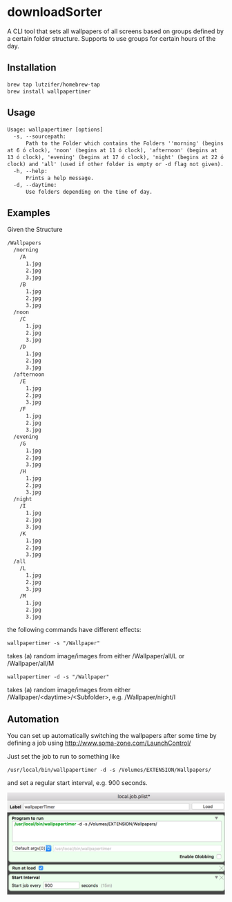 # downloadSorter
A CLI tool that sets all wallpapers of all screens based on groups defined by a certain folder structure. Supports to use groups for certain hours of the day.

## Installation

```
brew tap lutzifer/homebrew-tap
brew install wallpapertimer
```

## Usage

```
Usage: wallpapertimer [options]
  -s, --sourcepath:
      Path to the Folder which contains the Folders ''morning' (begins at 6 ó clock), 'noon' (begins at 11 ó clock), 'afternoon' (begins at 13 ó clock), 'evening' (begins at 17 ó clock), 'night' (begins at 22 ó clock) and 'all' (used if other folder is empty or -d flag not given).
  -h, --help:      
      Prints a help message.
  -d, --daytime:   
      Use folders depending on the time of day.
```

## Examples

Given the Structure 

```
/Wallpapers
  /morning
    /A
      1.jpg
      2.jpg
      3.jpg
    /B
      1.jpg
      2.jpg
      3.jpg
  /noon
    /C
      1.jpg
      2.jpg
      3.jpg
    /D
      1.jpg
      2.jpg
      3.jpg
  /afternoon
    /E
      1.jpg
      2.jpg
      3.jpg
    /F
      1.jpg
      2.jpg
      3.jpg
  /evening
    /G
      1.jpg
      2.jpg
      3.jpg
    /H
      1.jpg
      2.jpg
      3.jpg
  /night
    /I
      1.jpg
      2.jpg
      3.jpg
    /K
      1.jpg
      2.jpg
      3.jpg
  /all
    /L
      1.jpg
      2.jpg
      3.jpg
    /M
      1.jpg
      2.jpg
      3.jpg
```

the following commands have different effects:

```
wallpapertimer -s "/Wallpaper"
```

takes (a) random image/images from either /Wallpaper/all/L or /Wallpaper/all/M

```
wallpapertimer -d -s "/Wallpaper"
```

takes (a) random image/images from either /Wallpaper/\<daytime\>/\<Subfolder\>, e.g. /Wallpaper/night/I

## Automation

You can set up automatically switching the wallpapers after some time by defining a job using http://www.soma-zone.com/LaunchControl/

Just set the job to run to something like 

```
/usr/local/bin/wallpapertimer -d -s /Volumes/EXTENSION/Wallpapers/
```

and set a regular start interval, e.g. 900 seconds.

![launchcontrol](https://raw.githubusercontent.com/Lutzifer/Wallpapertimer/master/imgs/launchcontrol.png)

